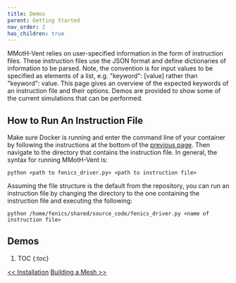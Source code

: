 ```yaml
---
title: Demos
parent: Getting Started
nav_order: 2
has_children: true
---
```


MMotH-Vent relies on user-specified information in the form of instruction files. These instruction files use the JSON format and define dictionaries of information to be parsed. Note, the convention is for input values to be specified as elements of a list, e.g. "keyword": [value] rather than "keyword": value. This page gives an overview of the expected keywords of an instruction file and their options. Demos are provided to show some of the current simulations that can be performed.  

How to Run An Instruction File
------------------------------
Make sure Docker is running and enter the command line of your container by following the instructions at the bottom of the [previous page](../installation/installation.md#enter-container-command-line). Then navigate to the directory that contains the instruction file. In general, the syntax for running MMotH-Vent is:

```
python <path to fenics_driver.py> <path to instruction file>
```

Assuming the file structure is the default from the repository, you can run an instruction file by changing the directory to the one containing the instruction file and executing the following:  

```
python /home/fenics/shared/source_code/fenics_driver.py <name of instruction file>
```

Demos
-----
1. TOC
{:toc}

<a href="../installation/installation.html" class="btn btn--primary"><< Installation</a>
<a href="../creating_input_files/fenics_input_readme.html" class="btn btn--primary">Building a Mesh >></a>
